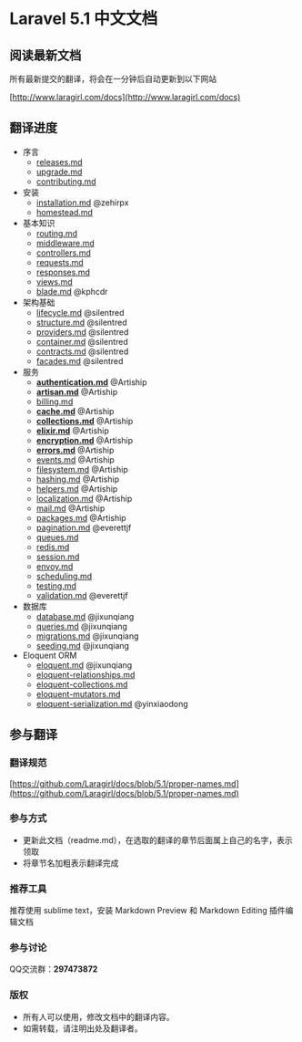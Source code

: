 # Laravel 5.1 中文文档

## 阅读最新文档

所有最新提交的翻译，将会在一分钟后自动更新到以下网站

[http://www.laragirl.com/docs](http://www.laragirl.com/docs)

## 翻译进度

- 序言
    - [releases.md](https://github.com/Laragirl/docs/blob/5.1/releases.md) 
    - [upgrade.md](https://github.com/Laragirl/docs/blob/5.1/upgrade.md) 
    - [contributing.md](https://github.com/Laragirl/docs/blob/5.1/contributions.md)
- 安装
    - [installation.md](https://github.com/Laragirl/docs/blob/5.1/installation.md) @zehirpx
    - [homestead.md](https://github.com/Laragirl/docs/blob/5.1/homestead.md) 
- 基本知识
    - [routing.md](https://github.com/Laragirl/docs/blob/5.1/routing.md) 
    - [middleware.md](https://github.com/Laragirl/docs/blob/5.1/middleware.md) 
    - [controllers.md](https://github.com/Laragirl/docs/blob/5.1/controllers.md) 
    - [requests.md](https://github.com/Laragirl/docs/blob/5.1/requests.md) 
    - [responses.md](https://github.com/Laragirl/docs/blob/5.1/responses.md)
    - [views.md](https://github.com/Laragirl/docs/blob/5.1/views.md)
    - [blade.md](https://github.com/Laragirl/docs/blob/5.1/blade.md) @kphcdr
- 架构基础
    - [lifecycle.md](https://github.com/Laragirl/docs/blob/5.1/lifecycle.md) @silentred
    - [structure.md](https://github.com/Laragirl/docs/blob/5.1/structure.md) @silentred
    - [providers.md](https://github.com/Laragirl/docs/blob/5.1/providers.md) @silentred
    - [container.md](https://github.com/Laragirl/docs/blob/5.1/container.md) @silentred
    - [contracts.md](https://github.com/Laragirl/docs/blob/5.1/contracts.md) @silentred
    - [facades.md](https://github.com/Laragirl/docs/blob/5.1/facades.md) @silentred
- 服务
    - [**authentication.md**](https://github.com/Laragirl/docs/blob/5.1/authentication.md) @Artiship
    - [**artisan.md**](https://github.com/Laragirl/docs/blob/5.1/artisan.md)  @Artiship
    - [billing.md](https://github.com/Laragirl/docs/blob/5.1/billing.md)
    - [**cache.md**](https://github.com/Laragirl/docs/blob/5.1/cache.md)  @Artiship
    - [**collections.md**](https://github.com/Laragirl/docs/blob/5.1/collections.md) @Artiship
    - [**elixir.md**](https://github.com/Laragirl/docs/blob/5.1/elixir.md) @Artiship
    - [**encryption.md**](https://github.com/Laragirl/docs/blob/5.1/encryption.md) @Artiship
    - [**errors.md**](https://github.com/Laragirl/docs/blob/5.1/errors.md) @Artiship
    - [events.md](https://github.com/Laragirl/docs/blob/5.1/events.md) @Artiship
    - [filesystem.md](https://github.com/Laragirl/docs/blob/5.1/filesystem.md) @Artiship
    - [hashing.md](https://github.com/Laragirl/docs/blob/5.1/hashing.md) @Artiship
    - [helpers.md](https://github.com/Laragirl/docs/blob/5.1/helpers.md) @Artiship
    - [localization.md](https://github.com/Laragirl/docs/blob/5.1/localization.md) @Artiship
    - [mail.md](https://github.com/Laragirl/docs/blob/5.1/mail.md) @Artiship
    - [packages.md](https://github.com/Laragirl/docs/blob/5.1/packages.md) @Artiship
    - [pagination.md](https://github.com/Laragirl/docs/blob/5.1/pagination.md) @everettjf
    - [queues.md](https://github.com/Laragirl/docs/blob/5.1/queues.md)
    - [redis.md](https://github.com/Laragirl/docs/blob/5.1/redis.md)
    - [session.md](https://github.com/Laragirl/docs/blob/5.1/session.md)
    - [envoy.md](https://github.com/Laragirl/docs/blob/5.1/envoy.md)
    - [scheduling.md](https://github.com/Laragirl/docs/blob/5.1/scheduling.md)
    - [testing.md](https://github.com/Laragirl/docs/blob/5.1/testing.md)
    - [validation.md](https://github.com/Laragirl/docs/blob/5.1/validation.md) @everettjf
- 数据库
    - [database.md](https://github.com/Laragirl/docs/blob/5.1/database.md)  @jixunqiang
    - [queries.md](https://github.com/Laragirl/docs/blob/5.1/queries.md) @jixunqiang
    - [migrations.md](https://github.com/Laragirl/docs/blob/5.1/migrations.md) @jixunqiang
    - [seeding.md](https://github.com/Laragirl/docs/blob/5.1/seeding.md) @jixunqiang
- Eloquent ORM
    - [eloquent.md](https://github.com/Laragirl/docs/blob/5.1/eloquent.md)  @jixunqiang 
    - [eloquent-relationships.md](https://github.com/Laragirl/docs/blob/5.1/eloquent-relationships.md)  
    - [eloquent-collections.md](https://github.com/Laragirl/docs/blob/5.1/eloquent-collections.md)  
    - [eloquent-mutators.md](https://github.com/Laragirl/docs/blob/5.1/eloquent-mutators.md)  
    - [eloquent-serialization.md](https://github.com/Laragirl/docs/blob/5.1/eloquent-serialization.md)  @yinxiaodong

## 参与翻译

### 翻译规范

[https://github.com/Laragirl/docs/blob/5.1/proper-names.md](https://github.com/Laragirl/docs/blob/5.1/proper-names.md)

### 参与方式

- 更新此文档（readme.md），在选取的翻译的章节后面属上自己的名字，表示领取
- 将章节名加粗表示翻译完成

### 推荐工具

推荐使用 sublime text，安装 Markdown Preview 和 Markdown Editing 插件编辑文档

### 参与讨论

QQ交流群：**297473872**

### 版权

- 所有人可以使用，修改文档中的翻译内容。
- 如需转载，请注明出处及翻译者。

